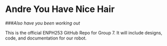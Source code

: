# Andre You Have Nice Hair
###_Also have you been working out_

This is the official ENPH253 GitHub Repo for Group 7. It will include designs, code, and documentation for our robot.
